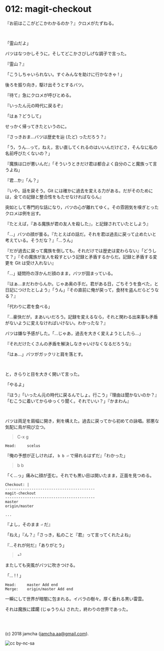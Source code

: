 

# 012: magit-checkout

『お前はここがどこかわかるのか？』クロメがたずねる。  

<br>  

「霊山だよ」  

バツはなつかしそうに，そしてどこかさびしげな調子で言った。  

『霊山？』  

「こうしちゃいられない。すぐみんなを助けに行かなきゃ ! 」  

後ろを振り向き，駆け出そうとするバツ。  

『待て』急にクロメが呼びとめる。  

『いったん元の時代に戻るぞ』  

「はぁ？どうして」  

せっかく帰ってきたというのに。  

『さっきおま…バツは歴史を辿 (たど) っただろう？』  

「う，うん…って，ねえ，言い直してくれるのはいいんだけどさ，そんなに私の名前呼びたくないの？」  

『魔族は口が悪いんだ』「そういうときだけ君は都合よく自分のこと魔族って言うよね」  

『君…か』「ん？」  

『いや。話を戻そう。Git には確かに過去を変える力がある。だがそのためには，全ての記録と整合性をもたせなければならん』  

突如として専門的な話になり，バツの心が離れてゆく。その雰囲気を嗅ぎとったクロメは例を出す。  

『たとえば，『ある魔族が君の友人を殺した』，と記録されていたとしよう』  

「…」バツの顔が曇る。『たとえばの話だ。それを君は過去に戻って止めたいと考えている。そうだな？』「…うん」  

『だが過去に戻って魔族を倒しても，それだけでは歴史は変わらない』「どうして？」『その魔族が友人を殺すという記録と矛盾するからだ。記録と矛盾する変更を Git は受け入れない』  

「…」疑問符の浮かんだ顔のまま，バツが固まっている。  

『はぁ…まだわからんか。じゃあ奥の手だ。君がある日，ごちそうを食べた，と日記につけたとしよう』「うん」『その直前に俺が戻って，食材を盗んだらどうなる？』  

「代わりに君を食べる」  

『…豪快だが，まあいいだろう。記録を変えるなら，それと関わる出来事も矛盾がないように変えなければいけない。わかったな？』  

バツは嫌な予感がした。「…じゃあ，過去を大きく変えようとしたら…」  

『それだけたくさんの矛盾を解決しなきゃいけなくなるだろうな』  

「はぁ…」バツがガックリと肩を落とす。  

<br>  

と，きらりと目を大きく開いて言った。  

「やるよ」  

『ほう』「いったん元の時代に戻るんでしょ。行こう」『理由は聞かないのか？』「むこうに着いてからゆっくり聞く。それでいい？」『かまわん』  

<br>  

バツは両足を肩幅に開き，剣を構えた。過去に戻ってから初めての詠唱。邪悪な気配に鳥が飛び立つ。  

> C-x g  

    Head:     scelus

『俺の予想が正しければ， `b b ⏎` で帰れるはずだ』「わかった」  

> b b  

「く…っ」痛みに顔が歪む。それでも黒い目は開いたまま，正面を見つめる。  

    Checkout: |
    -----------------------------------------
    magit-checkout
    -----------------------------------------
    master
    origin/master
    
    ...

『よし，そのまま `⏎` だ』  

「ねえ」『ん？』「さっき，私のこと『君』って言ってくれたよね」  

『…それが何だ』「ありがとう」  

> ⏎  

またしても突風がバツに吹きつける。  

「… ! ! 」  

    Head:     master Add end
    Merge:    origin/master Add end

一瞬にして世界が暗闇に包まれる。イバラの樹々。厚く垂れる黒い雷雲。  

それは魔族に蹂躙 (じゅうりん) された，終わりの世界であった。  

<br>  
<br>  

(c) 2018 jamcha (jamcha.aa@gmail.com).  

![cc by-nc-sa](https://i.creativecommons.org/l/by-nc-sa/4.0/88x31.png)  

